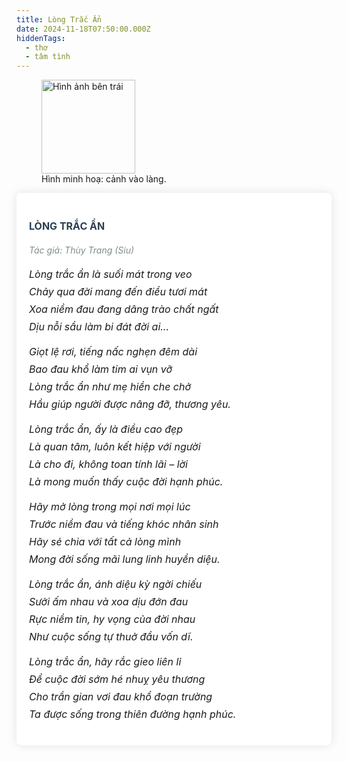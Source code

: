 ```yaml
---
title: Lòng Trắc Ẩn
date: 2024-11-18T07:50:00.000Z
hiddenTags:
  - thơ
  - tâm tình
---
```

<figure> <img src="https://res.cloudinary.com/dxtb6rv7y/image/upload/v1732075887/Ra_%C4%91i_%C4%91%E1%BA%BFn_v%C3%B9ng_ngo%E1%BA%A1i_bi%C3%AAn._iux7tz.jpg" alt="Hình ảnh bên trái" class="image-left"; width="150"> <figcaption>Hình minh hoạ: cảnh vào làng.</figcaption> 
</figure> 

<div class="tong">
<div class="container">
<h1 class="title">LÒNG TRẮC ẨN</h1>
<div class="poem-author">Tác giả: Thùy Trang <i>(Siu)</I></div>
<div class="poem">

<!-- Khổ thơ 1 -->
<div class="stanza">
<p class="line">Lòng trắc ẩn là suối mát trong veo </p>
<p class="line">Chảy qua đời mang đến điều tươi mát </p>
<p class="line">Xoa niềm đau đang dâng trào chất ngất </p>
<p class="line">Dịu nỗi sầu làm bi đát đời ai… </p>
</div>

<!-- Khổ thơ 2 -->
<div class="stanza">
<p class="line">Giọt lệ rơi, tiếng nấc nghẹn đêm dài </p>
<p class="line">Bao đau khổ làm tim ai vụn vỡ </p>
<p class="line">Lòng trắc ẩn như mẹ hiền che chở </p>
<p class="line">Hầu giúp người được nâng đỡ, thương yêu.</p>
</div>

<!-- Khổ thơ 3 -->
<div class="stanza">
<p class="line">Lòng trắc ẩn, ấy là điều cao đẹp </p>
<p class="line">Là quan tâm, luôn kết hiệp với người </p>
<p class="line">Là cho đi, không toan tính lãi – lời  </p>
<p class="line">Là mong muốn thấy cuộc đời hạnh phúc.</p>
</div>

<!-- Khổ thơ 4 -->
<div class="stanza">
<p class="line">Hãy mở lòng trong mọi nơi mọi lúc </p>
<p class="line">Trước niềm đau và tiếng khóc nhân sinh</p>
<p class="line">Hãy sẻ chia với tất cả lòng mình </p>
<p class="line">Mong đời sống mãi lung linh huyền diệu. </p>
</div>

<!-- Khổ thơ 5 -->
<div class="stanza">
<p class="line">Lòng trắc ẩn, ánh diệu kỳ ngời chiếu </p>
<p class="line">Sưởi ấm nhau và xoa dịu đớn đau </p>
<p class="line">Rực niềm tin, hy vọng của đời nhau </p>
<p class="line">Như cuộc sống tự thuở đầu vốn dĩ. </p>
</div>

<!-- Khổ thơ 6 -->
<div class="stanza">
<p class="line">Lòng trắc ẩn, hãy rắc gieo liên lỉ </p>
<p class="line">Để cuộc đời sớm hé nhuỵ yêu thương </p>
<p class="line">Cho trần gian vơi đau khổ đoạn trường </p>
<p class="line">Ta được sống trong thiên đường hạnh phúc. </p>
</div>
<style>
/* Reset một số thuộc tính mặc định của trình duyệt */
.tong {
margin: 0;
padding: 0;
box-sizing: border-box;
}
/* Thiết lập nền và kiểu chữ chung */
.body {
font-family: 'Arial', sans-serif;
background-color: #f4f4f9;
color: #333;
line-height: 1.6;
padding: 20px;
}
/* Container chính */
.container {
max-width: 800px;
margin: 0 auto;
background-color: #fff;
padding: 20px;
border-radius: 8px;
box-shadow: 0 0 15px rgba(0, 0, 0, 0.1);
}
/* Tiêu đề bài thơ */
.title {
text-align: left;
font-size: 1rem;
font-weight: bold;
margin-bottom: 20px;
color: #2c3e50;
}
/* Định dạng cho từng khổ thơ */
.stanza {
margin-bottom: 20px;
}
/* Định dạng cho từng dòng trong bài thơ */
.poem .line {
font-size: 1rem;
text-align: left;
margin: 8px 0;
font-style: italic;
}
.poem-author {
text-align: left;
font-style: italic;
color: #7f8c8d;
margin-bottom: 20px;
}

figure { 
float: left; /* Hình ảnh ở bên phải */
margin: 0 0 20px 20px; /* Khoảng cách với văn bản xung quanh */
max-width: 50%; /* Giới hạn kích thước */
}


</style>
